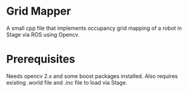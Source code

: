 # Grid Mapper
A small cpp file that implements occupancy grid mapping of a robot in Stage via ROS using Opencv.
# Prerequisites
Needs opencv 2.x and some boost packages installed. Also requires existing .world file and .inc file to load via Stage.
#
